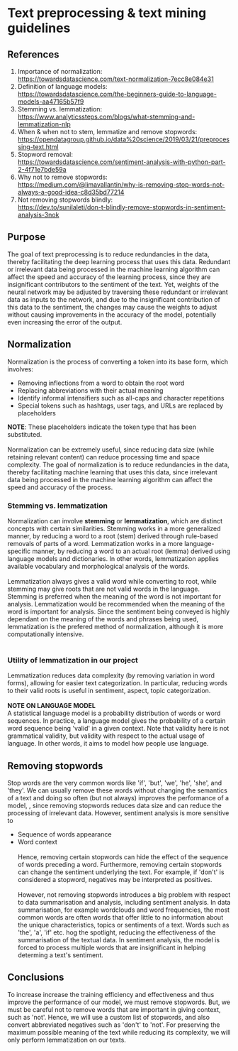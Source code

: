 # Text preprocessing & text mining guidelines
## References
1. Importance of normalization:<br>https://towardsdatascience.com/text-normalization-7ecc8e084e31
2. Definition of language models:<br>https://towardsdatascience.com/the-beginners-guide-to-language-models-aa47165b57f9
3. Stemming vs. lemmatization:<br>https://www.analyticssteps.com/blogs/what-stemming-and-lemmatization-nlp
4. When & when not to stem, lemmatize and remove stopwords:<br>https://opendatagroup.github.io/data%20science/2019/03/21/preprocessing-text.html
5. Stopword removal:<br>https://towardsdatascience.com/sentiment-analysis-with-python-part-2-4f71e7bde59a
6. Why not to remove stopwords:<br>https://medium.com/@limavallantin/why-is-removing-stop-words-not-always-a-good-idea-c8d35bd77214
7. Not removing stopwords blindly:<br>https://dev.to/sunilaleti/don-t-blindly-remove-stopwords-in-sentiment-analysis-3nok

## Purpose
The goal of text preprocessing is to reduce redundancies in the data, thereby facilitating the deep learning process that uses this data. Redundant or irrelevant data being processed in the machine learning algorithm can affect the speed and accuracy of the learning process, since they are insignificant contributors to the sentiment of the text. Yet, weights of the neural network may be adjusted by traversing these redundant or irrelevant data as inputs to the network, and due to the insignificant contribution of this data to the sentiment, the changes may cause the weights to adjust without causing improvements in the accuracy of the model, potentially even increasing the error of the output.

## Normalization
Normalization is the process of converting a token into its base form, which involves:
- Removing inflections from a word to obtain the root word
- Replacing abbreviations with their actual meaning
- Identify informal intensifiers such as all-caps and character repetitions
- Special tokens such as hashtags, user tags, and URLs are replaced by placeholders

**NOTE**: These placeholders indicate the token type that has been substituted.
<br><br>
Normalization can be extremely useful, since reducing data size (while retaining relevant content) can reduce processing time and space complexity. The goal of normalization is to reduce redundancies in the data, thereby facilitating machine learning that uses this data, since irrelevant data being processed in the machine learning algorithm can affect the speed and accuracy of the process.


### Stemming vs. lemmatization
Normalization can involve **stemming** or **lemmatization**, which are distinct concepts with certain similarities. Stemming works in a more generalized manner, by reducing a word to a root (stem) derived through rule-based removals of parts of a word. Lemmatization works in a more language-specific manner, by reducing a word to an actual root (lemma) derived using language models and dictionaries. In other words, lemmatization applies available vocabulary and morphological analysis of the words.
<br><br>
Lemmatization always gives a valid word while converting to root, while stemming may give roots that are not valid words in the language. Stemming is preferred when the meaning of the word is not important for analysis. Lemmatization would be recommended when the meaning of the word is important for analysis. Since the sentiment being conveyed is highly dependant on the meaning of the words and phrases being used, lemmatization is the prefered method of normalization, although it is more computationally intensive.
<br><br>
### Utility of lemmatization in our project
Lemmatization reduces data complexity (by removing variation in word forms), allowing for easier text categorization. In particular, reducing words to their valid roots is useful in sentiment, aspect, topic categorization.
<br><br>
**NOTE ON LANGUAGE MODEL**<br>
A statistical language model is a probability distribution of words or word sequences. In practice, a language model gives the probability of a certain word sequence being 'valid' in a given context. Note that validity here is not grammatical validity, but validity with respect to the actual usage of language. In other words, it aims to model how people use language.

## Removing stopwords
Stop words are the very common words like 'if', 'but', 'we', 'he', 'she', and 'they'. We can usually remove these words without changing the semantics of a text and doing so often (but not always) improves the performance of a model, , since removing stopwords reduces data size and can reduce the processing of irrelevant data. However, sentiment analysis is more sensitive to
- Sequence of words appearance
- Word context
<br><br>
Hence, removing certain stopwords can hide the effect of the sequence of words preceding a word. Furthermore, removing certain stopwords can change the sentiment underlying the text. For example, if 'don't' is considered a stopword, negatives may be interpreted as positives.
<br><br>
However, not removing stopwords introduces a big problem with respect to data summarisation and analysis, including sentiment analysis. In data summarisation, for example wordclouds and word frequencies, the most common words are often words that offer little to no information about the unique characteristics, topics or sentiments of a text. Words such as 'the', 'a', 'if' etc. hog the spotlight, reducing the effectiveness of the summarisation of the textual data. In sentiment analysis, the model is forced to process multiple words that are insignificant in helping determing a text's sentiment.

## Conclusions
To increase increase the training efficiency and effectiveness and thus improve the performance of our model, we must remove stopwords. But, we must be careful not to remove words that are important in giving context, such as 'not'. Hence, we will use a custom list of stopwords, and also convert abbreviated negatives such as 'don't' to 'not'. For preserving the maximum possible meaning of the text while reducing its complexity, we will only perform lemmatization on our texts.